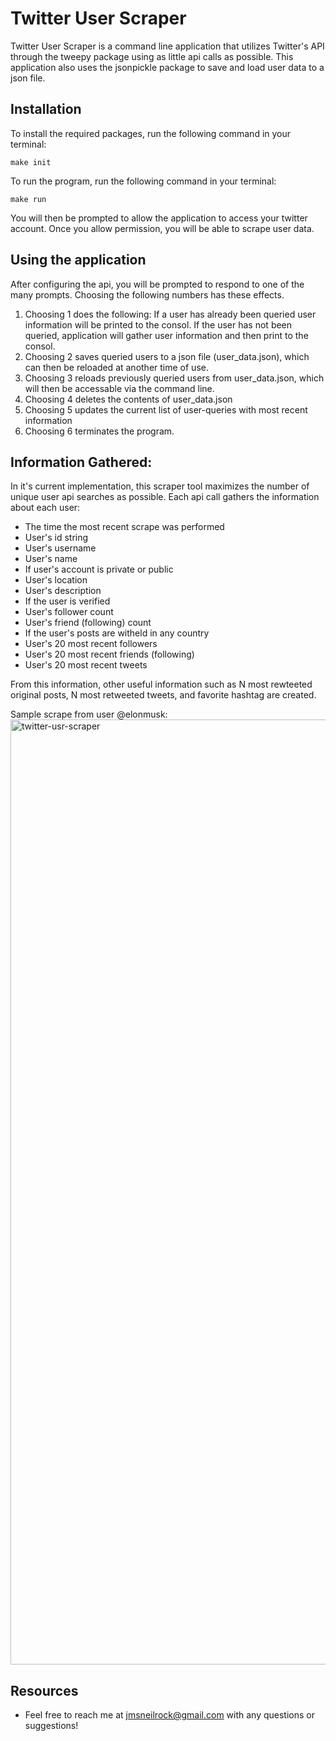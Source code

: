 # Twitter User Scraper
Twitter User Scraper is a command line application that utilizes Twitter's API through the tweepy package using as little api calls as possible. This application also uses the jsonpickle package to save and load user data to a json file.

Installation
------------
To install the required packages, run the following command in your terminal:

    make init
    
To run the program, run the following command in your terminal:
    
    make run
    
You will then be prompted to allow the application to access your twitter account. Once you allow permission, you will be able to scrape user data.

Using the application
---------------------
After configuring the api, you will be prompted to respond to one of the many prompts. Choosing the following numbers has these effects.

1) Choosing 1 does the following: If a user has already been queried user information will be printed to the consol. If the user has not been queried, application will gather user information and then print to the consol.
2) Choosing 2 saves queried users to a json file (user_data.json), which can then be reloaded at another time of use.
3) Choosing 3 reloads previously queried users from user_data.json, which will then be accessable via the command line.
4) Choosing 4 deletes the contents of user_data.json
5) Choosing 5 updates the current list of user-queries with most recent information
6) Choosing 6 terminates the program.

Information Gathered:
--------------------
In it's current implementation, this scraper tool maximizes the number of unique user api searches as possible. Each api call gathers the information about each user:
- The time the most recent scrape was performed
- User's id string
- User's username
- User's name
- If user's account is private or public
- User's location
- User's description
- If the user is verified
- User's follower count
- User's friend (following) count 
- If the user's posts are witheld in any country
- User's 20 most recent followers
- User's 20 most recent friends (following)
- User's 20 most recent tweets

From this information, other useful information such as N most rewteeted original posts, N most retweeted tweets, and favorite hashtag are created.

Sample scrape from user @elonmusk:
<img width="1512" alt="twitter-usr-scraper" src="https://user-images.githubusercontent.com/64109348/148131930-7d09e9a3-44b0-452c-a58c-0caa07d01358.png">

## **Resources**
- Feel free to reach me at jmsneilrock@gmail.com with any questions or suggestions!



